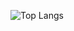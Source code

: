 ![Top Langs](https://github-readme-stats.vercel.app/api/top-langs/?username=FelixMilan&theme=tokyonight)

